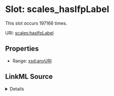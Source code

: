

# Slot: scales_hasIfpLabel




This slot occurs 197166 times.


URI: [scales:hasIfpLabel](http://schemas.scales-okn.org/rdf/scales#hasIfpLabel)



<!-- no inheritance hierarchy -->








## Properties

* Range: [xsd:anyURI](http://www.w3.org/2001/XMLSchema#anyURI)







## LinkML Source

<details>

```yaml
name: scales_hasIfpLabel
from_schema: okns:scales-kg
rank: 1000
slot_uri: scales:hasIfpLabel
alias: scales_hasIfpLabel
range: uri

```
</details>